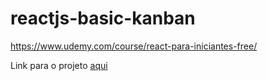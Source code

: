 # reactjs-basic-kanban
https://www.udemy.com/course/react-para-iniciantes-free/

Link para o projeto [aqui](https://oqjzvd.csb.app/)
